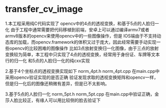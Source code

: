 # transfer_cv_image

1.本工程采用纯C代码实现了 opencv中的4点的透视变换，和基于5点的人脸归一化
    由于工程中通常需要把代码移植到前端，安卓上可以通过编译armv7或者armv8版本的opencv来使用opencv中的一些图像操作，但是
    IOS端由于不支持动态库的加载，而opencv.framework的体积又过于庞大，因此经常需要手动实现一些opencv的比较困难的图像操作
    比如3点放射变换归一化图像，由于三点的放射变换较为简单，本工程中只实现了4点的透视变换，经常用于身份证、车牌等文本行的归一化
    和5点的人脸归一化的纯cxx实现

2.基于4个坐标点的透视变换实现如下
    norm_4pt.h
    norm_4pt.cpp
    在main.cpp中采用opencv验证实现的是否正确
    验证发现求取的透视变换矩阵和opencv一样，但是归一化后的图像还稍微有差异，但是已不太影响。

3.基于5点的人脸归一化
    norm_5pt.h
    norm_5pt.cpp
    在main.cpp中验证正确，金莎人脸比较正，有缘人可以用比较侧的脸去验证下
